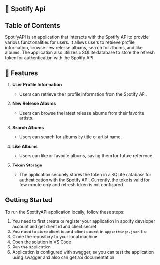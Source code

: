 ## 🎵 Spotify Api

## Table of Contents

SpotifyAPI is an application that interacts with the Spotify API to provide various functionalities for users. It allows users to retrieve profile information, browse new release albums, search for albums, and like albums. The application also utilizes a SQLite database to store the refresh token for authentication with the Spotify API.

## 🚀 Features

1. **User Profile Information**

   - Users can retrieve their profile information from the Spotify API.

2. **New Release Albums**

   - Users can browse the latest release albums from their favorite artists.

3. **Search Albums**

   - Users can search for albums by title or artist name.

4. **Like Albums**

   - Users can like or favorite albums, saving them for future reference.

5. **Token Storage**
   - The application securely stores the token in a SQLite database for authentication with the Spotify API. Currently, the toke is valid for few minute only and refresh token is not configured.

## Getting Started

To run the SpotifyAPI application locally, follow these steps:

1. You need to first create or register your application in spotify developer account and get client id and client secret
1. You need to store client id and client secret in `appsettings.json` file
1. Clone the repository to your local machine
1. Open the solution in VS Code
1. Run the application
1. Application is configured with swagger, so you can test the application using swagger and also can get api documentation
